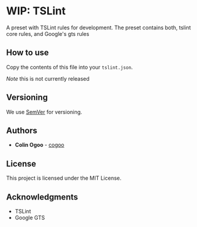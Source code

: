 # WIP: TSLint

A preset with TSLint rules for development. The preset contains both, tslint core rules, and Google's gts rules

## How to use

Copy the contents of this file into your `tslint.json`.

_Note_ this is not currently released

## Versioning

We use [SemVer](http://semver.org/) for versioning.

## Authors

- **Colin Ogoo** - [cogoo](https://github.com/cogoo)

## License

This project is licensed under the MIT License.

## Acknowledgments

- TSLint
- Google GTS
